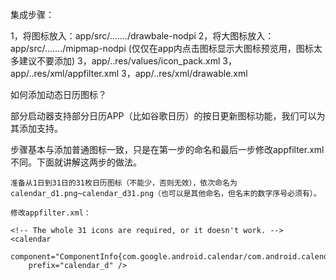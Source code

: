 集成步骤：

1，将图标放入：app/src/......./drawbale-nodpi
2，将大图标放入：app/src/......./mipmap-nodpi (仅仅在app内点击图标显示大图标预览用，图标太多建议不要添加)
3，app/..res/values/icon_pack.xml    <!-- app内部展示用 -->
3，app/..res/xml/appfilter.xml       <!-- 桌面启动器 自动适配用 -->
3，app/..res/xml/drawable.xml         <!-- 主动替换图标展示列表 -->

如何添加动态日历图标？

部分启动器支持部分日历APP（比如谷歌日历）的按日更新图标功能，我们可以为其添加支持。

步骤基本与添加普通图标一致，只是在第一步的命名和最后一步修改appfilter.xml不同。下面就讲解这两步的做法。

    准备从1日到31日的31枚日历图标（不能少，否则无效），依次命名为calendar_d1.png~calendar_d31.png（也可以是其他命名，但名末的数字序号必须有）。

    修改appfilter.xml：

    <!-- The whole 31 icons are required, or it doesn't work. -->
    <calendar
        component="ComponentInfo{com.google.android.calendar/com.android.calendar.AllInOneActivity}"
        prefix="calendar_d" />

